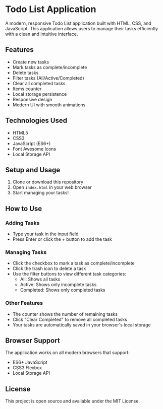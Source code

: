 # Todo List Application

A modern, responsive Todo List application built with HTML, CSS, and JavaScript. This application allows users to manage their tasks efficiently with a clean and intuitive interface.

## Features

- Create new tasks
- Mark tasks as complete/incomplete
- Delete tasks
- Filter tasks (All/Active/Completed)
- Clear all completed tasks
- Items counter
- Local storage persistence
- Responsive design
- Modern UI with smooth animations

## Technologies Used

- HTML5
- CSS3
- JavaScript (ES6+)
- Font Awesome Icons
- Local Storage API

## Setup and Usage

1. Clone or download this repository
2. Open `index.html` in your web browser
3. Start managing your tasks!

## How to Use

### Adding Tasks
- Type your task in the input field
- Press Enter or click the + button to add the task

### Managing Tasks
- Click the checkbox to mark a task as complete/incomplete
- Click the trash icon to delete a task
- Use the filter buttons to view different task categories:
  - All: Shows all tasks
  - Active: Shows only incomplete tasks
  - Completed: Shows only completed tasks

### Other Features
- The counter shows the number of remaining tasks
- Click "Clear Completed" to remove all completed tasks
- Your tasks are automatically saved in your browser's local storage

## Browser Support

The application works on all modern browsers that support:
- ES6+ JavaScript
- CSS3 Flexbox
- Local Storage API

## License

This project is open source and available under the MIT License. 